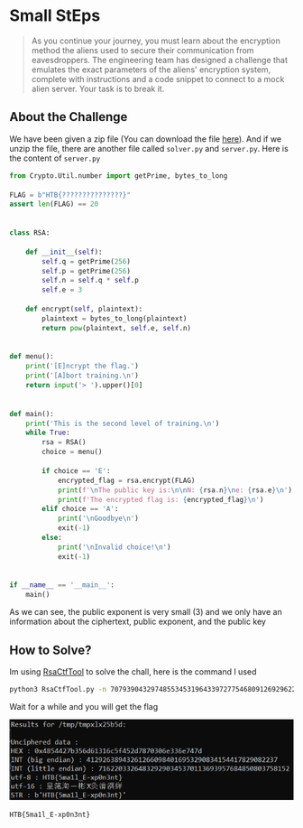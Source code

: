 # Small StEps
> As you continue your journey, you must learn about the encryption method the aliens used to secure their communication from eavesdroppers. The engineering team has designed a challenge that emulates the exact parameters of the aliens' encryption system, complete with instructions and a code snippet to connect to a mock alien server. Your task is to break it.

## About the Challenge
We have been given a zip file (You can download the file [here](crypto_small_steps.zip)). And if we unzip the file, there are another file called `solver.py` and `server.py`. Here is the content of `server.py`

```python
from Crypto.Util.number import getPrime, bytes_to_long

FLAG = b"HTB{???????????????}"
assert len(FLAG) == 20


class RSA:

    def __init__(self):
        self.q = getPrime(256)
        self.p = getPrime(256)
        self.n = self.q * self.p
        self.e = 3

    def encrypt(self, plaintext):
        plaintext = bytes_to_long(plaintext)
        return pow(plaintext, self.e, self.n)


def menu():
    print('[E]ncrypt the flag.')
    print('[A]bort training.\n')
    return input('> ').upper()[0]


def main():
    print('This is the second level of training.\n')
    while True:
        rsa = RSA()
        choice = menu()

        if choice == 'E':
            encrypted_flag = rsa.encrypt(FLAG)
            print(f'\nThe public key is:\n\nN: {rsa.n}\ne: {rsa.e}\n')
            print(f'The encrypted flag is: {encrypted_flag}\n')
        elif choice == 'A':
            print('\nGoodbye\n')
            exit(-1)
        else:
            print('\nInvalid choice!\n')
            exit(-1)


if __name__ == '__main__':
    main()
```

As we can see, the public exponent is very small (3) and we only have an information about the ciphertext, public exponent, and the public key

## How to Solve?
Im using [RsaCtfTool](https://github.com/RsaCtfTool/RsaCtfTool) to solve the chall, here is the command I used

```bash
python3 RsaCtfTool.py -n 7079390432974855345319643397277546809126929622683749677273378219032261712283081531451428558847051155395790169332117706417782515882054955482729948765182401 -e 3 --uncipher 70407336670535933819674104208890254240063781538460394662998902860952366439176467447947737680952277637330523818962104685553250402512989897886053
```

Wait for a while and you will get the flag

![flag](images/flag.png)

```
HTB{5ma1l_E-xp0n3nt}
```